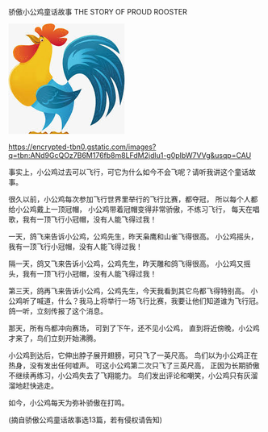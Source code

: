 骄傲小公鸡童话故事
THE STORY OF PROUD ROOSTER

![小公鸡](https://github.com/ywangnccu/ywang/blob/main/images/ROOSTER.jpg)

https://encrypted-tbn0.gstatic.com/images?q=tbn:ANd9GcQOz7B6M176fb8m8LFdM2jdlu1-g0pIbW7VVg&usqp=CAU

事实上，小公鸡过去可以飞行，可它为什么如今不会飞呢？请听我讲这个童话故事。

很久以前，小公鸡每次参加飞行世界里举行的飞行比赛，都夺冠， 所以每个人都给小公鸡戴上一顶冠帽， 小公鸡带着冠帽变得非常骄傲，不练习飞行， 每天在唱歌，我有一顶飞行小冠帽，没有人能飞得过我！

一天，鸽飞来告诉小公鸡，公鸡先生，昨天枭鹰和山雀飞得很高。 小公鸡摇头，我有一顶飞行小冠帽，没有人能飞得过我！

隔一天，鸽又飞来告诉小公鸡，公鸡先生，昨天雕和鸽飞得很高。 小公鸡又摇头，我有一顶飞行小冠帽，没有人能飞得过我！

第三天，鸽再飞来告诉小公鸡，公鸡先生，今天我看到其它鸟都飞得特别高。 小公鸡听了喊道，什么？我马上将举行一场飞行比赛，我要让他们知道谁为飞行冠。 鸽一听，立刻传报了这个消息。

那天，所有鸟都冲向赛场， 可到了下午，还不见小公鸡， 直到将近傍晚，小公鸡才来了，鸟们立刻开始沸腾。

小公鸡到达后，它伸出脖子展开翅膀，可只飞了一英尺高。 鸟们以为小公鸡正在热身，没有发出任何嘘声。 可这小公鸡第二次只飞了三英尺高， 正因为长期骄傲不继续再练习，小公鸡失去了飞翔能力。 鸟们发出评论和嘲笑，小公鸡只有灰溜溜地赶快逃走。

如今，小公鸡每天为弥补骄傲在打鸣。



(摘自骄傲公鸡童话故事选13篇，若有侵权请告知)
